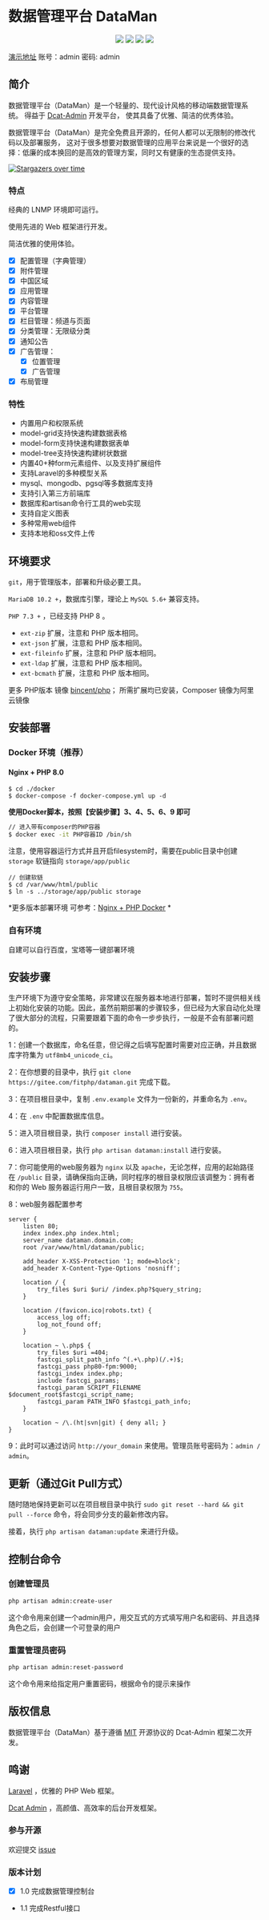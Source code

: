 # 数据管理平台 DataMan
<p align="center">
    <img src="https://img.shields.io/badge/Version-1.0.0-orange" />
    <img src="https://img.shields.io/badge/PHP-7.4+-green" />
    <img src="https://img.shields.io/badge/MariaDB-10.2+-blueviolet" />
    <img src="https://img.shields.io/badge/License-MIT-blue" />
</p>

[演示地址](https://dataman.fitphp.com) 账号：admin 密码: admin

## 简介
数据管理平台（DataMan）是一个轻量的、现代设计风格的移动端数据管理系统。
得益于 [Dcat-Admin](https://gitee.com/jqhph/dcat-admin) 开发平台，
使其具备了优雅、简洁的优秀体验。

数据管理平台（DataMan）是完全免费且开源的，任何人都可以无限制的修改代码以及部署服务，
这对于很多想要对数据管理的应用平台来说是一个很好的选择：低廉的成本换回的是高效的管理方案，同时又有健康的生态提供支持。

[![Stargazers over time](https://whnb.wang/img/fitphp/dataman)](https://whnb.wang/fitphp/dataman)

### 特点
经典的 LNMP 环境即可运行。

使用先进的 Web 框架进行开发。

简洁优雅的使用体验。

  - [x] 配置管理（字典管理）
  - [x] 附件管理
  - [x] 中国区域
  - [x] 应用管理
  - [x] 内容管理
  - [x] 平台管理
  - [x] 栏目管理：频道与页面
  - [x] 分类管理：无限级分类
  - [x] 通知公告
  - [x] 广告管理：
    - [x] 位置管理 
    - [x] 广告管理
  - [x] 布局管理
    
### 特性
* 内置用户和权限系统
* model-grid支持快速构建数据表格
* model-form支持快速构建数据表单
* model-tree支持快速构建树状数据
* 内置40+种form元素组件、以及支持扩展组件
* 支持Laravel的多种模型关系
* mysql、mongodb、pgsql等多数据库支持
* 支持引入第三方前端库
* 数据库和artisan命令行工具的web实现
* 支持自定义图表
* 多种常用web组件
* 支持本地和oss文件上传

## 环境要求
`git`，用于管理版本，部署和升级必要工具。

`MariaDB 10.2 +`，数据库引擎，理论上 `MySQL 5.6+` 兼容支持。

`PHP 7.3 +` ，已经支持 PHP 8 。
- `ext-zip` 扩展，注意和 PHP 版本相同。
- `ext-json` 扩展，注意和 PHP 版本相同。
- `ext-fileinfo` 扩展，注意和 PHP 版本相同。
- `ext-ldap` 扩展，注意和 PHP 版本相同。
- `ext-bcmath` 扩展，注意和 PHP 版本相同。

更多 PHP版本 镜像 [bincent/php](https://hub.docker.com/r/bincent/php)；
所需扩展均已安装，Composer 镜像为阿里云镜像

## 安装部署

### Docker 环境（推荐）
#### Nginx + PHP 8.0
```
$ cd ./docker
$ docker-compose -f docker-compose.yml up -d
```

**使用Docker脚本，按照【安装步骤】3、4、5、6、9 即可**

```bash
// 进入带有composer的PHP容器
$ docker exec -it PHP容器ID /bin/sh
```

注意，使用容器运行方式并且开启filesystem时，需要在public目录中创建 `storage` 软链指向 `storage/app/public`
```
// 创建软链
$ cd /var/www/html/public
$ ln -s ../storage/app/public storage
```

*更多版本部署环境 可参考：[Nginx + PHP Docker](https://gitee.com/fitphp/docker-nginx-php) *

### 自有环境
自建可以自行百度，宝塔等一键部署环境

## 安装步骤

生产环境下为遵守安全策略，非常建议在服务器本地进行部署，暂时不提供相关线上初始化安装的功能。因此，虽然前期部署的步骤较多，但已经为大家自动化处理了很大部分的流程，只需要跟着下面的命令一步步执行，一般是不会有部署问题的。

1：创建一个数据库，命名任意，但记得之后填写配置时需要对应正确，并且数据库字符集为 `utf8mb4_unicode_ci`。

2：在你想要的目录中，执行 `git clone https://gitee.com/fitphp/dataman.git` 完成下载。

3：在项目根目录中，复制 `.env.example` 文件为一份新的，并重命名为 `.env`。

4：在 `.env` 中配置数据库信息。

5：进入项目根目录，执行 `composer install` 进行安装。

6：进入项目根目录，执行 `php artisan dataman:install` 进行安装。

7：你可能使用的web服务器为 `nginx` 以及 `apache`，无论怎样，应用的起始路径在 `/public` 目录，请确保指向正确，同时程序的根目录权限应该调整为：拥有者和你的 Web
服务器运行用户一致，且根目录权限为 `755`。

8：web服务器配置参考
```ssh
server {
    listen 80;
    index index.php index.html;
    server_name dataman.domain.com;
    root /var/www/html/dataman/public;
    
    add_header X-XSS-Protection '1; mode=block';
    add_header X-Content-Type-Options 'nosniff';

    location / {
        try_files $uri $uri/ /index.php?$query_string;
    }

    location /(favicon.ico|robots.txt) { 
        access_log off; 
        log_not_found off; 
    }

    location ~ \.php$ {
        try_files $uri =404;
        fastcgi_split_path_info ^(.+\.php)(/.+)$;
        fastcgi_pass php80-fpm:9000;
        fastcgi_index index.php;
        include fastcgi_params;
        fastcgi_param SCRIPT_FILENAME $document_root$fastcgi_script_name;
        fastcgi_param PATH_INFO $fastcgi_path_info;
    }

    location ~ /\.(ht|svn|git) { deny all; }
}
```

9：此时可以通过访问 `http://your_domain` 来使用。管理员账号密码为：`admin / admin`。

## 更新（通过Git Pull方式）

随时随地保持更新可以在项目根目录中执行 `sudo git reset --hard && git pull --force` 命令，将会同步分支的最新修改内容。

接着，执行 `php artisan dataman:update` 来进行升级。

## 控制台命令
### 创建管理员
```bash
php artisan admin:create-user
```
这个命令用来创建一个admin用户，用交互式的方式填写用户名和密码、并且选择角色之后，会创建一个可登录的用户

### 重置管理员密码
```bash
php artisan admin:reset-password
```
这个命令用来给指定用户重置密码，根据命令的提示来操作

## 版权信息

数据管理平台（DataMan）基于遵循 [MIT](https://opensource.org/licenses/MIT) 开源协议的 Dcat-Admin 框架二次开发。

## 鸣谢
[Laravel](https://laravel.com/) ，优雅的 PHP Web 框架。

[Dcat Admin](https://dcatadmin.com) ，高颜值、高效率的后台开发框架。

### 参与开源
欢迎提交 [issue](https://gitee.com/fitphp/dataman/issues)


### 版本计划
- [x] 1.0 完成数据管理控制台
- 1.1 完成Restful接口 
